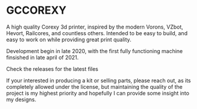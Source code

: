 # GCCOREXY
A high quality Corexy 3d printer, inspired by the modern Vorons, VZbot, Hevort, Railcores, and countless others. Intended to be easy to build, and easy to work on while providing great print quality.

Development begin in late 2020, with the first fully functioning machine finsished in late april of 2021. 



Check the releases for the latest files



If your interested in producing a kit or selling parts, please reach out, as its completely allowed under the license, but maintaining the quality of the project is my highest priority and hopefully I can provide some insight into my designs. 
